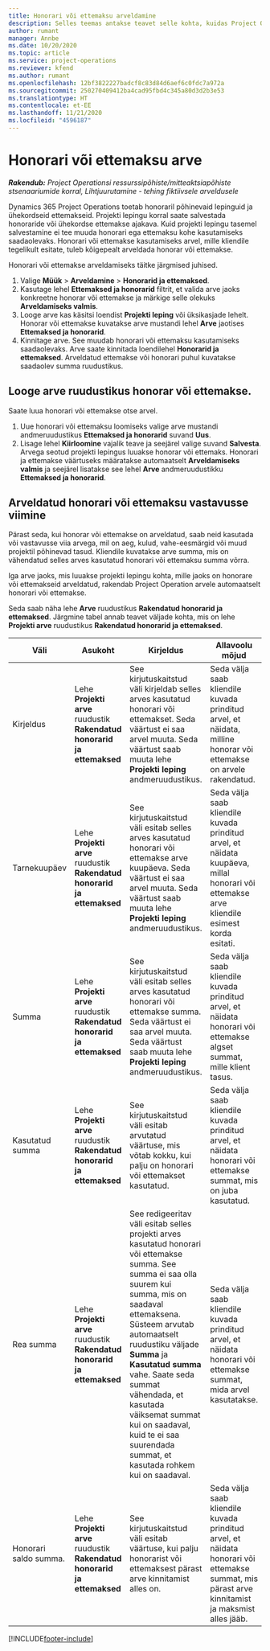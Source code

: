 ```yaml
---
title: Honorari või ettemaksu arveldamine
description: Selles teemas antakse teavet selle kohta, kuidas Project Operationsis honorari või ettemaksu arveldada.
author: rumant
manager: Annbe
ms.date: 10/20/2020
ms.topic: article
ms.service: project-operations
ms.reviewer: kfend
ms.author: rumant
ms.openlocfilehash: 12bf3822227badcf8c83d84d6aef6c0fdc7a972a
ms.sourcegitcommit: 250270409412ba4cad95fbd4c345a80d3d2b3e53
ms.translationtype: HT
ms.contentlocale: et-EE
ms.lasthandoff: 11/21/2020
ms.locfileid: "4596187"
---
```

# <a name="invoice-a-retainer-or-an-advance"></a>Honorari või ettemaksu arve

_**Rakendub:** Project Operationsi ressurssipõhiste/mitteaktsiapõhiste stsenaariumide korral,  Lihtjuurutamine - tehing fiktiivsele arveldusele_

Dynamics 365 Project Operations toetab honoraril põhinevaid lepinguid ja ühekordseid ettemakseid. Projekti lepingu korral saate salvestada honoraride või ühekordse ettemakse ajakava. Kuid projekti lepingu tasemel salvestamine ei tee muuda honorari ega ettemaksu kohe kasutamiseks saadaolevaks. Honorari või ettemakse kasutamiseks arvel, mille kliendile tegelikult esitate, tuleb kõigepealt arveldada honorar või ettemakse.

Honorari või ettemakse arveldamiseks täitke järgmised juhised.

1. Valige **Müük** > **Arveldamine** > **Honorarid ja ettemaksed**. 
2. Kasutage lehel **Ettemaksed ja honorarid** filtrit, et valida arve jaoks konkreetne honorar või ettemakse ja märkige selle olekuks **Arveldamiseks valmis**.
3. Looge arve kas käsitsi loendist **Projekti leping** või üksikasjade lehelt. Honorar või ettemakse kuvatakse arve mustandi lehel **Arve** jaotises **Ettemaksed ja honorarid**.
4. Kinnitage arve. See muudab honorari või ettemaksu kasutamiseks saadaolevaks. Arve saate kinnitada loendilehel **Honorarid ja ettemaksed**. Arveldatud ettemakse või honorari puhul kuvatakse saadaolev summa ruudustikus.

## <a name="create-a-retainer-or-advance-from-the-invoice-grid"></a>Looge arve ruudustikus honorar või ettemakse.

Saate luua honorari või ettemakse otse arvel.

1. Uue honorari või ettemaksu loomiseks valige arve mustandi andmeruudustikus **Ettemaksed ja honorarid** suvand **Uus**. 
2. Lisage lehel **Kiirloomine** vajalik teave ja seejärel valige suvand **Salvesta**. Arvega seotud projekti lepingus luuakse honorar või ettemaks. Honorari ja ettemakse väärtuseks määratakse automaatselt **Arveldamiseks valmis** ja seejärel lisatakse see lehel **Arve** andmeruudustikku **Ettemaksed ja honorarid**.

## <a name="reconcile-an-invoiced-retainer-or-advance"></a>Arveldatud honorari või ettemaksu vastavusse viimine

Pärast seda, kui honorar või ettemakse on arveldatud, saab neid kasutada või vastavusse viia arvega, mil on aeg, kulud, vahe-eesmärgid või muud projektil põhinevad tasud. Kliendile kuvatakse arve summa, mis on vähendatud selles arves kasutatud honorari või ettemaksu summa võrra.

Iga arve jaoks, mis luuakse projekti lepingu kohta, mille jaoks on honorare või ettemakseid arveldatud, rakendab Project Operation arvele automaatselt honorari või ettemakse.

Seda saab näha lehe **Arve** ruudustikus **Rakendatud honorarid ja ettemaksed**. Järgmine tabel annab teavet väljade kohta, mis on lehe **Projekti arve** ruudustikus **Rakendatud honorarid ja ettemaksed**.

| Väli | Asukoht | Kirjeldus | Allavoolu mõjud |
| --- | --- | --- | --- |
| Kirjeldus | Lehe **Projekti arve** ruudustik **Rakendatud honorarid ja ettemaksed** |See kirjutuskaitstud väli kirjeldab selles arves kasutatud honorari või ettemakset. Seda väärtust ei saa arvel muuta. Seda väärtust saab muuta lehe **Projekti leping** andmeruudustikus. | Seda välja saab kliendile kuvada prinditud arvel, et näidata, milline honorar või ettemakse on arvele rakendatud. |
| Tarnekuupäev | Lehe **Projekti arve** ruudustik **Rakendatud honorarid ja ettemaksed**  | See kirjutuskaitstud väli esitab selles arves kasutatud honorari või ettemakse arve kuupäeva. Seda väärtust ei saa arvel muuta. Seda väärtust saab muuta lehe **Projekti leping** andmeruudustikus. | Seda välja saab kliendile kuvada prinditud arvel, et näidata kuupäeva, millal honorari või ettemakse arve kliendile esimest korda esitati. |
| Summa | Lehe **Projekti arve** ruudustik **Rakendatud honorarid ja ettemaksed**  | See kirjutuskaitstud väli esitab selles arves kasutatud honorari või ettemakse summa. Seda väärtust ei saa arvel muuta. Seda väärtust saab muuta lehe **Projekti leping** andmeruudustikus. | Seda välja saab kliendile kuvada prinditud arvel, et näidata honorari või ettemakse algset summat, mille klient tasus. |
| Kasutatud summa | Lehe **Projekti arve** ruudustik **Rakendatud honorarid ja ettemaksed**  | See kirjutuskaitstud väli esitab arvutatud väärtuse, mis võtab kokku, kui palju on honorari või ettemakset kasutatud. | Seda välja saab kliendile kuvada prinditud arvel, et näidata honorari või ettemakse summat, mis on juba kasutatud. |
| Rea summa | Lehe **Projekti arve** ruudustik **Rakendatud honorarid ja ettemaksed**  | See redigeeritav väli esitab selles projekti arves kasutatud honorari või ettemakse summa. See summa ei saa olla suurem kui summa, mis on saadaval ettemaksena. Süsteem arvutab automaatselt ruudustiku väljade **Summa** ja **Kasutatud summa** vahe. Saate seda summat vähendada, et kasutada väiksemat summat kui on saadaval, kuid te ei saa suurendada summat, et kasutada rohkem kui on saadaval. | Seda välja saab kliendile kuvada prinditud arvel, et näidata honorari või ettemakse summat, mida arvel kasutatakse. |
| Honorari saldo summa. | Lehe **Projekti arve** ruudustik **Rakendatud honorarid ja ettemaksed**  | See kirjutuskaitstud väli esitab väärtuse, kui palju honorarist või ettemaksest pärast arve kinnitamist alles on. | Seda välja saab kliendile kuvada prinditud arvel, et näidata honorari või ettemakse summat, mis pärast arve kinnitamist ja maksmist alles jääb. |


[!INCLUDE[footer-include](../../includes/footer-banner.md)]